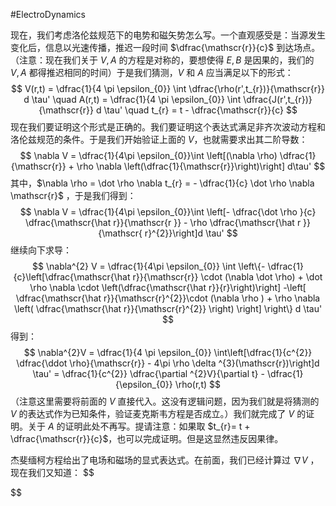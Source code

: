 #ElectroDynamics 

现在，我们考虑洛伦兹规范下的电势和磁矢势怎么写。一个直观感受是：当源发生变化后，信息以光速传播，推迟一段时间 $\dfrac{\mathscr{r}}{c}$ 到达场点。（注意：现在我们关于 $V,A$ 的方程是对称的，要想使得 $E,B$ 是因果的，我们的 $V,A$ 都得推迟相同的时间）于是我们猜测，$V$ 和 $A$ 应当满足以下的形式：
$$
V(r,t) = \dfrac{1}{4 \pi  \epsilon_{0}} \int \dfrac{\rho(r',t_{r})}{\mathscr{r}} d \tau' \quad  A(r,t) = \dfrac{1}{4 \pi  \epsilon_{0}} \int \dfrac{J(r',t_{r})}{\mathscr{r}} d \tau' \quad t_{r} = t - \dfrac{\mathscr{r}}{c}
$$
现在我们要证明这个形式是正确的。我们要证明这个表达式满足非齐次波动方程和洛伦兹规范的条件。于是我们开始验证上面的 $V$，也就需要求出其二阶导数：
$$
\nabla V = \dfrac{1}{4\pi \epsilon_{0}}\int \left[(\nabla \rho) \dfrac{1}{\mathscr{r}} + \rho  \nabla \left(\dfrac{1}{\mathscr{r}}\right)\right] d\tau'
$$
其中，$\nabla \rho = \dot \rho \nabla t_{r}  = - \dfrac{1}{c} \dot \rho \nabla \mathscr{r}$ ，于是我们得到：
$$
\nabla V = \dfrac{1}{4\pi \epsilon_{0}}\int \left[- \dfrac{\dot \rho }{c} \dfrac{\mathscr{\hat r}}{\mathscr{r }} - \rho \dfrac{\mathscr{\hat r }}{\mathscr{ r}^{2}}\right]d \tau'
$$
继续向下求导：
$$
\nabla^{2} V = \dfrac{1}{4\pi \epsilon_{0}} \int \left\{- \dfrac{1}{c}\left[\dfrac{\mathscr{\hat r}}{\mathscr{r}} \cdot (\nabla \dot \rho) + \dot \rho  \nabla  \cdot \left(\dfrac{\mathscr{\hat r}}{r}\right)\right]   -\left[ \dfrac{\mathscr{\hat r}}{\mathscr{r}^{2}}\cdot (\nabla \rho ) + \rho  \nabla  \left( \dfrac{\mathscr{\hat r}}{\mathscr{r}^{2}} \right) \right]          \right\} d \tau'
$$
得到：
$$
\nabla^{2}V = \dfrac{1}{4 \pi \epsilon_{0}} \int\left[\dfrac{1}{c^{2}} \dfrac{\ddot \rho}{\mathscr{r}} - 4\pi \rho \delta ^{3}(\mathscr{r})\right]d \tau' = \dfrac{1}{c^{2}} \dfrac{\partial ^{2}V}{\partial t} - \dfrac{1}{\epsilon_{0}} \rho(r,t)
$$
（注意这里需要将前面的 $V$ 直接代入。这没有逻辑问题，因为我们就是将猜测的 $V$ 的表达式作为已知条件，验证麦克斯韦方程是否成立。）我们就完成了 $V$ 的证明。关于 $A$ 的证明此处不再写。提请注意：如果取 $t_{r}= t + \dfrac{\mathscr{r}}{c}$，也可以完成证明。但是这显然违反因果律。


杰斐缅柯方程给出了电场和磁场的显式表达式。在前面，我们已经计算过 $\nabla V$ ，现在我们又知道：
$$

$$